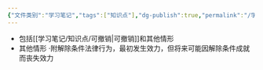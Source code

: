 ```yaml
---
{"文件类别":"学习笔记","tags":["知识点"],"dg-publish":true,"permalink":"/学习笔记/知识点/未定的生效/","dgPassFrontmatter":true}
---
```


- 包括[[学习笔记/知识点/可撤销\|可撤销]]和其他情形
- 其他情形
·附解除条件法律行为，最初发生效力，但将来可能因解除条件成就而丧失效力
